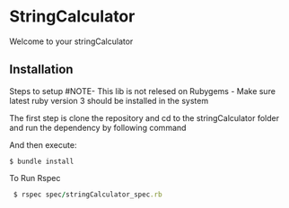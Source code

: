 # StringCalculator

Welcome to your stringCalculator

## Installation

Steps to setup
#NOTE- This lib is not relesed on Rubygems
     -  Make sure latest ruby version 3 should be installed in the system

The first step is clone the repository and cd to the stringCalculator folder and run the dependency by following command



And then execute:

    $ bundle install

To Run Rspec 

```ruby
 $ rspec spec/stringCalculator_spec.rb

```


